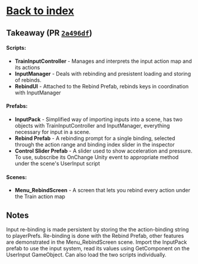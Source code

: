 # [Back to index](./index.md)





## Takeaway (PR [`2a496df`](https://github.com/Bachelor-Group-203/Desksim/commit/2a496dfd91586d46792f8c6930b64eedc69ab599))

#### Scripts:

- **TrainInputController** - Manages and interprets the input action map and its actions
- **InputManager** - Deals with rebinding and presistent loading and storing of rebinds.
- **RebindUI** - Attached to the Rebind Prefab, rebinds keys in coordination with InputManager

#### Prefabs:

- **InputPack** - Simplified way of importing inputs into a scene, has two objects with TrainInputController and InputManager, everything necessary for input in a scene. 
- **Rebind Prefab** - A rebinding prompt for a single binding, selected through the action range and binding index slider in the inspector
- **Control Slider Prefab** - A slider used to show acceleration and pressure. To use, subscribe its OnChange Unity event to appropriate method under the scene's UserInput script

#### Scenes:

- **Menu_RebindScreen** - A screen that lets you rebind every action under the Train action map


## Notes
Input re-binding is made persistent by storing the the action-binding string to playerPrefs.
Re-binding is done with the Rebind Prefab, other features are demonstrated in the Menu_RebindScreen scene.
Import the InputPack prefab to use the input system, read its values using GetComponent<TrainInputController> on the UserInput GameObject. Can also load the two scripts individually.